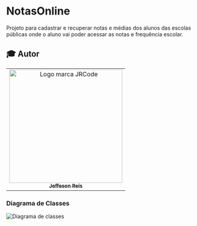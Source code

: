# NotasOnline
Projeto para cadastrar e recuperar notas e médias dos alunos das escolas públicas onde o aluno vai poder acessar as notas e frequência escolar.

## :mortar_board: Autor

<table align="center">
    <tr>
        <td align="center">
            <a href="https://github.com/jrsguitar">
                <img src="http://jrcode.com.br/logo.png" width="300px;" alt="Logo marca JRCode" />
                <br />
                <sub><b>Jeffeson Reis</b></sub>
            </a>
        </td>    
    </tr>
</table>
<h3>Diagrama de Classes</h3>
<table align="center">
	<img src="https://jrcode.com.br/Class_Diagram_NotasOnline.jpg" width="" alt="Diagrama de classes" />
</table>





















